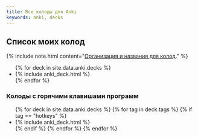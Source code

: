 ```yaml
---
title: Все колоды для Anki
keywords: anki, decks
---
```


## Список моих колод

{% include note.html content="[Организация и названия для колод](/site_organization.html#anki)." %}

<ul>
{% for deck in site.data.anki.decks %}
  <li>
    {% include anki_deck.html %}
  </li>
{% endfor %}
</ul>

### Колоды с горячими клавишами программ

<ul>
{% for deck in site.data.anki.decks %}
  {% for tag in deck.tags %}
    {% if tag == "hotkeys" %}
    <li>
      {% include anki_deck.html %}
    </li>
	{% endif %}
  {% endfor %}
{% endfor %}
</ul>

